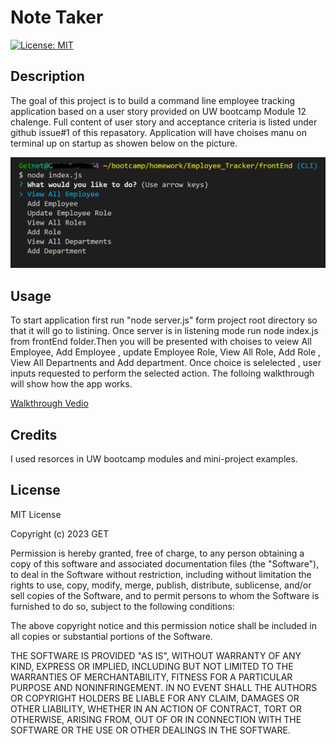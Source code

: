 # Note Taker
[![License: MIT](https://img.shields.io/badge/License-MIT-blue.svg)](https://opensource.org/licenses/MIT)
## Description

The goal of this project is to build a command line employee tracking application based on a user story provided on UW bootcamp Module 12 chalenge. Full content of user story and acceptance criteria is listed under github issue#1 of this repasatory. 
Application will have choises manu on terminal up on startup as showen below on the picture.

![Employee Tracker](./assets/Employetracker.PNG)


## Usage

To start application first  run "node server.js" form project root directory so that it will go to listining. Once server is in listening mode run node index.js from frontEnd folder.Then you will be presented with choises to veiew All Employee, Add Employee , update Employee Role, View All Role, Add Role , View All Departnents and  Add department. Once choice is selelected , user inputs requested to perform the selected action. The folloing walkthrough will show how the app works.

[Walkthrough Vedio](https://youtu.be/RIZv6E4mCSE)

## Credits
I used resorces in UW bootcamp modules and mini-project examples.

## License
MIT License

Copyright (c) 2023 GET

Permission is hereby granted, free of charge, to any person obtaining a copy
of this software and associated documentation files (the "Software"), to deal
in the Software without restriction, including without limitation the rights
to use, copy, modify, merge, publish, distribute, sublicense, and/or sell
copies of the Software, and to permit persons to whom the Software is
furnished to do so, subject to the following conditions:

The above copyright notice and this permission notice shall be included in all
copies or substantial portions of the Software.

THE SOFTWARE IS PROVIDED "AS IS", WITHOUT WARRANTY OF ANY KIND, EXPRESS OR
IMPLIED, INCLUDING BUT NOT LIMITED TO THE WARRANTIES OF MERCHANTABILITY,
FITNESS FOR A PARTICULAR PURPOSE AND NONINFRINGEMENT. IN NO EVENT SHALL THE
AUTHORS OR COPYRIGHT HOLDERS BE LIABLE FOR ANY CLAIM, DAMAGES OR OTHER
LIABILITY, WHETHER IN AN ACTION OF CONTRACT, TORT OR OTHERWISE, ARISING FROM,
OUT OF OR IN CONNECTION WITH THE SOFTWARE OR THE USE OR OTHER DEALINGS IN THE
SOFTWARE.
